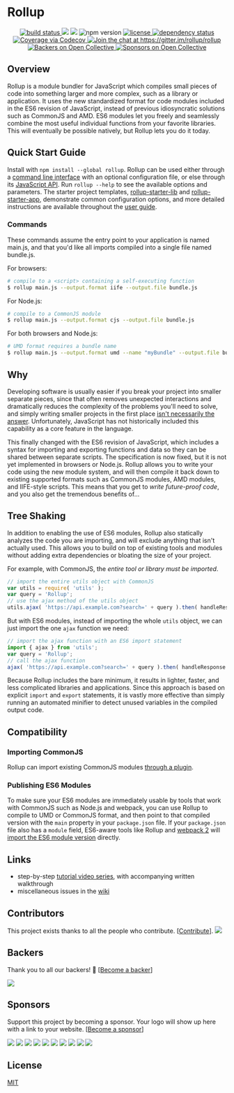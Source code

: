 # Rollup

<p align="center">
  <a href="https://travis-ci.org/rollup/rollup">
    <img src="https://api.travis-ci.org/rollup/rollup.svg?branch=master"
         alt="build status">
  </a>
  <a href="https://www.npmjs.com/package/rollup">
    <a href="#backers" alt="sponsors on Open Collective"><img src="https://opencollective.com/rollup/backers/badge.svg" /></a> <a href="#sponsors" alt="Sponsors on Open Collective"><img src="https://opencollective.com/rollup/sponsors/badge.svg" /></a> <img src="https://img.shields.io/npm/v/rollup.svg"
         alt="npm version">
  </a>
  <a href="https://github.com/rollup/rollup/blob/master/LICENSE.md">
    <img src="https://img.shields.io/npm/l/rollup.svg"
         alt="license">
  </a>
  <a href="https://david-dm.org/rollup/rollup">
    <img src="https://david-dm.org/rollup/rollup/status.svg"
         alt="dependency status">
  </a>
  <a href="https://codecov.io/github/rollup/rollup?branch=master">
    <img src="https://codecov.io/gh/rollup/rollup/branch/master/graph/badge.svg" alt="Coverage via Codecov" />
  </a>
  <a href='https://gitter.im/rollup/rollup?utm_source=badge&utm_medium=badge&utm_campaign=pr-badge&utm_content=badge'>
    <img src='https://badges.gitter.im/rollup/rollup.svg'
         alt='Join the chat at https://gitter.im/rollup/rollup'>
  </a>
  <a href='https://opencollective.com/rollup/backers'>
    <img src='https://opencollective.com/rollup/backers/badge.svg'
         alt='Backers on Open Collective'>
  </a>
  <a href='https://opencollective.com/rollup/sponsors'>
    <img src='https://opencollective.com/rollup/sponsors/badge.svg'
         alt='Sponsors on Open Collective'>
  </a>
</p>


## Overview

Rollup is a module bundler for JavaScript which compiles small pieces of code into something larger and more complex, such as a library or application. It uses the new standardized format for code modules included in the ES6 revision of JavaScript, instead of previous idiosyncratic solutions such as CommonJS and AMD. ES6 modules let you freely and seamlessly combine the most useful individual functions from your favorite libraries. This will eventually be possible natively, but Rollup lets you do it today.

## Quick Start Guide

Install with `npm install --global rollup`. Rollup can be used either through a [command line interface](https://rollupjs.org/#command-line-reference) with an optional configuration file, or else through its [JavaScript API](https://rollupjs.org/#javascript-api). Run `rollup --help` to see the available options and parameters. The starter project templates, [rollup-starter-lib](https://github.com/rollup/rollup-starter-lib) and [rollup-starter-app](https://github.com/rollup/rollup-starter-app), demonstrate common configuration options, and more detailed instructions are available throughout the [user guide](http://rollupjs.org/).

### Commands

These commands assume the entry point to your application is named main.js, and that you'd like all imports compiled into a single file named bundle.js.

For browsers:

```bash
# compile to a <script> containing a self-executing function
$ rollup main.js --output.format iife --output.file bundle.js
```

For Node.js:

```bash
# compile to a CommonJS module
$ rollup main.js --output.format cjs --output.file bundle.js
```

For both browsers and Node.js:

```bash
# UMD format requires a bundle name
$ rollup main.js --output.format umd --name "myBundle" --output.file bundle.js
```

## Why

Developing software is usually easier if you break your project into smaller separate pieces, since that often removes unexpected interactions and dramatically reduces the complexity of the problems you'll need to solve, and simply writing smaller projects in the first place [isn't necessarily the answer](https://medium.com/@Rich_Harris/small-modules-it-s-not-quite-that-simple-3ca532d65de4). Unfortunately, JavaScript has not historically included this capability as a core feature in the language.

This finally changed with the ES6 revision of JavaScript, which includes a syntax for importing and exporting functions and data so they can be shared between separate scripts. The specification is now fixed, but it is not yet implemented in browsers or Node.js. Rollup allows you to write your code using the new module system, and will then compile it back down to existing supported formats such as CommonJS modules, AMD modules, and IIFE-style scripts. This means that you get to *write future-proof code*, and you also get the tremendous benefits of...

## Tree Shaking

In addition to enabling the use of ES6 modules, Rollup also statically analyzes the code you are importing, and will exclude anything that isn't actually used. This allows you to build on top of existing tools and modules without adding extra dependencies or bloating the size of your project.

For example, with CommonJS, the *entire tool or library must be imported*.

```js
// import the entire utils object with CommonJS
var utils = require( 'utils' );
var query = 'Rollup';
// use the ajax method of the utils object
utils.ajax( 'https://api.example.com?search=' + query ).then( handleResponse );
```

But with ES6 modules, instead of importing the whole `utils` object, we can just import the one `ajax` function we need:

```js
// import the ajax function with an ES6 import statement
import { ajax } from 'utils';
var query = 'Rollup';
// call the ajax function
ajax( 'https://api.example.com?search=' + query ).then( handleResponse );
```

Because Rollup includes the bare minimum, it results in lighter, faster, and less complicated libraries and applications. Since this approach is based on explicit `import` and `export` statements, it is vastly more effective than simply running an automated minifier to detect unused variables in the compiled output code.

## Compatibility

### Importing CommonJS

Rollup can import existing CommonJS modules [through a plugin](https://github.com/rollup/rollup-plugin-commonjs).

### Publishing ES6 Modules

To make sure your ES6 modules are immediately usable by tools that work with CommonJS such as Node.js and webpack, you can use Rollup to compile to UMD or CommonJS format, and then point to that compiled version with the `main` property in your `package.json` file. If your `package.json` file also has a `module` field, ES6-aware tools like Rollup and [webpack 2](https://webpack.js.org/) will [import the ES6 module version](https://github.com/rollup/rollup/wiki/pkg.module) directly.

## Links

- step-by-step [tutorial video series](https://code.lengstorf.com/learn-rollup-js/), with accompanying written walkthrough
- miscellaneous issues in the [wiki](https://github.com/rollup/rollup/wiki)

## Contributors

This project exists thanks to all the people who contribute. [[Contribute](CONTRIBUTING.md)].
<a href="https://github.com/rollup/rollup/graphs/contributors"><img src="https://opencollective.com/rollup/contributors.svg?width=890" /></a>


## Backers

Thank you to all our backers! 🙏 [[Become a backer](https://opencollective.com/rollup#backer)]

<a href="https://opencollective.com/rollup#backers" target="_blank"><img src="https://opencollective.com/rollup/backers.svg?width=890"></a>


## Sponsors

Support this project by becoming a sponsor. Your logo will show up here with a link to your website. [[Become a sponsor](https://opencollective.com/rollup#sponsor)]

<a href="https://opencollective.com/rollup/sponsor/0/website" target="_blank"><img src="https://opencollective.com/rollup/sponsor/0/avatar.svg"></a>
<a href="https://opencollective.com/rollup/sponsor/1/website" target="_blank"><img src="https://opencollective.com/rollup/sponsor/1/avatar.svg"></a>
<a href="https://opencollective.com/rollup/sponsor/2/website" target="_blank"><img src="https://opencollective.com/rollup/sponsor/2/avatar.svg"></a>
<a href="https://opencollective.com/rollup/sponsor/3/website" target="_blank"><img src="https://opencollective.com/rollup/sponsor/3/avatar.svg"></a>
<a href="https://opencollective.com/rollup/sponsor/4/website" target="_blank"><img src="https://opencollective.com/rollup/sponsor/4/avatar.svg"></a>
<a href="https://opencollective.com/rollup/sponsor/5/website" target="_blank"><img src="https://opencollective.com/rollup/sponsor/5/avatar.svg"></a>
<a href="https://opencollective.com/rollup/sponsor/6/website" target="_blank"><img src="https://opencollective.com/rollup/sponsor/6/avatar.svg"></a>
<a href="https://opencollective.com/rollup/sponsor/7/website" target="_blank"><img src="https://opencollective.com/rollup/sponsor/7/avatar.svg"></a>
<a href="https://opencollective.com/rollup/sponsor/8/website" target="_blank"><img src="https://opencollective.com/rollup/sponsor/8/avatar.svg"></a>
<a href="https://opencollective.com/rollup/sponsor/9/website" target="_blank"><img src="https://opencollective.com/rollup/sponsor/9/avatar.svg"></a>



## License

[MIT](https://github.com/rollup/rollup/blob/master/LICENSE.md)
